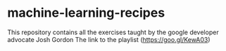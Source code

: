 # machine-learning-recipes
This repository contains all the exercises taught by the google developer advocate Josh Gordon
The link to the playlist (https://goo.gl/KewA03)
